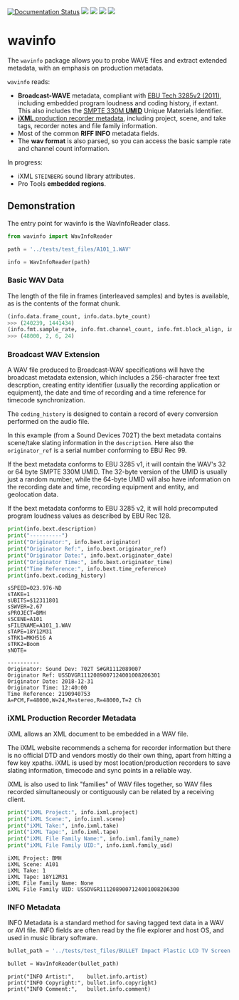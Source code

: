 [![Documentation Status](https://readthedocs.org/projects/wavinfo/badge/?version=latest)](https://wavinfo.readthedocs.io/en/latest/?badge=latest) ![](https://img.shields.io/github/license/iluvcapra/wavinfo.svg) ![](https://img.shields.io/pypi/pyversions/wavinfo.svg) [![](https://img.shields.io/pypi/v/wavinfo.svg)](https://pypi.org/project/wavinfo/) ![](https://img.shields.io/pypi/wheel/wavinfo.svg)


# wavinfo


The `wavinfo` package allows you to probe WAVE files and extract extended metadata, with an emphasis on 
production metadata. 

`wavinfo` reads:

* __Broadcast-WAVE__ metadata, compliant with [EBU Tech 3285v2 (2011)][ebu], including embedded program 
  loudness and coding history, if extant. This also includes the [SMPTE 330M __UMID__][smpte_330m2011] 
  Unique Materials Identifier.
* [__iXML__ production recorder metadata][ixml], including project, scene, and take tags, recorder notes 
  and file family information.
* Most of the common __RIFF INFO__ metadata fields.
* The __wav format__ is also parsed, so you can access the basic sample rate and channel count 
  information.

In progress:
* iXML `STEINBERG` sound library attributes.
* Pro Tools __embedded regions__.

[ebu]:https://tech.ebu.ch/docs/tech/tech3285.pdf
[smpte_330m2011]:http://standards.smpte.org/content/978-1-61482-678-1/st-330-2011/SEC1.abstract
[ixml]:http://www.ixml.info



## Demonstration

The entry point for wavinfo is the WavInfoReader class.

```python
from wavinfo import WavInfoReader

path = '../tests/test_files/A101_1.WAV'

info = WavInfoReader(path)
```

### Basic WAV Data

The length of the file in frames (interleaved samples) and bytes is available, as is the contents of the format chunk.

```python
(info.data.frame_count, info.data.byte_count)
>>> (240239, 1441434)
(info.fmt.sample_rate, info.fmt.channel_count, info.fmt.block_align, info.fmt.bits_per_sample)
>>> (48000, 2, 6, 24)
```

### Broadcast WAV Extension

A WAV file produced to Broadcast-WAV specifications will have the broadcast metadata extension,
which includes a 256-character free text descrption, creating entity identifier (usually the 
recording application or equipment), the date and time of recording and a time reference for 
timecode synchronization.

The `coding_history` is designed to contain a record of every conversion performed on the audio
file.

In this example (from a Sound Devices 702T) the bext metadata contains scene/take slating
information in the `description`. Here also the `originator_ref` is a serial number conforming
to EBU Rec 99.

If the bext metadata conforms to EBU 3285 v1, it will contain the WAV's 32 or 64 byte SMPTE 
330M UMID. The 32-byte version of the UMID is usually just a random number, while the 64-byte 
UMID will also have information on the recording date and time, recording equipment and entity, 
and geolocation data.

If the bext metadata conforms to EBU 3285 v2, it will hold precomputed program loudness values
as described by EBU Rec 128.

```python
print(info.bext.description)
print("----------")
print("Originator:", info.bext.originator)
print("Originator Ref:", info.bext.originator_ref)
print("Originator Date:", info.bext.originator_date)
print("Originator Time:", info.bext.originator_time)
print("Time Reference:", info.bext.time_reference)
print(info.bext.coding_history)
```

    sSPEED=023.976-ND
    sTAKE=1
    sUBITS=$12311801
    sSWVER=2.67
    sPROJECT=BMH
    sSCENE=A101
    sFILENAME=A101_1.WAV
    sTAPE=18Y12M31
    sTRK1=MKH516 A
    sTRK2=Boom
    sNOTE=
    
    ----------
    Originator: Sound Dev: 702T S#GR1112089007
    Originator Ref: USSDVGR1112089007124001008206301
    Originator Date: 2018-12-31
    Originator Time: 12:40:00
    Time Reference: 2190940753
    A=PCM,F=48000,W=24,M=stereo,R=48000,T=2 Ch



### iXML Production Recorder Metadata

iXML allows an XML document to be embedded in a WAV file.

The iXML website recommends a schema for recorder information but 
there is no official DTD and vendors mostly do their own thing, apart from 
hitting a few key xpaths. iXML is used by most location/production recorders 
to save slating information, timecode and sync points in a reliable way.

iXML is also used to link "families" of WAV files together, so WAV files
recorded simultaneously or contiguously can be related by a receiving client.

```python
print("iXML Project:", info.ixml.project)
print("iXML Scene:", info.ixml.scene)
print("iXML Take:", info.ixml.take)
print("iXML Tape:", info.ixml.tape)
print("iXML File Family Name:", info.ixml.family_name)
print("iXML File Family UID:", info.ixml.family_uid)
```

    iXML Project: BMH
    iXML Scene: A101
    iXML Take: 1
    iXML Tape: 18Y12M31
    iXML File Family Name: None
    iXML File Family UID: USSDVGR1112089007124001008206300


### INFO Metadata

INFO Metadata is a standard method for saving tagged text data in a WAV or AVI
file. INFO fields are often read by the file explorer and host OS, and used in 
music library software.

```python
bullet_path = '../tests/test_files/BULLET Impact Plastic LCD TV Screen Shatter Debris 2x.wav'

bullet = WavInfoReader(bullet_path)
```

    print("INFO Artist:",    bullet.info.artist)
    print("INFO Copyright:", bullet.info.copyright)
    print("INFO Comment:",   bullet.info.comment)


